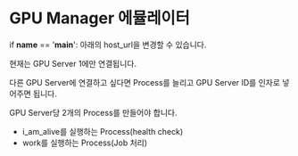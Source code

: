 # GPU Manager 에뮬레이터

if __name__ == '__main__': 아래의 host_url을 변경할 수 있습니다.

현재는 GPU Server 1에만 연결됩니다.

다른 GPU Server에 연결하고 싶다면 Process를 늘리고 GPU Server ID를 인자로 넣어주면 됩니다.

GPU Server당 2개의 Process를 만들어야 합니다.
- i_am_alive를 실행하는 Process(health check)
- work를 실행하는 Process(Job 처리)
